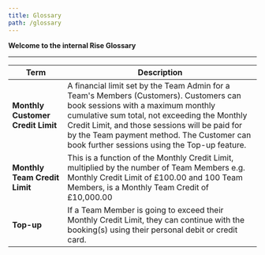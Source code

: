 ```yaml
---
title: Glossary
path: /glossary
---
```


**Welcome to the internal Rise Glossary**
___

| Term        |Description           | 
| ------------- |-------------|
| **Monthly Customer Credit Limit**    | A financial limit set by the Team Admin for a Team's Members (Customers). Customers can book sessions with a maximum monthly cumulative sum total, not exceeding the Monthly Credit Limit, and those sessions will be paid for by the Team payment method. The Customer can book further sessions using the Top-up feature. | 
| **Monthly Team Credit Limit**    | This is a function of the Monthly Credit Limit, multiplied by the number of Team Members e.g. Monthly Credit Limit of £100.00 and 100 Team Members, is a Monthly Team Credit of £10,000.00       | 
| **Top-up** | If a Team Member is going to exceed their Monthly Credit Limit, they can continue with the booking(s) using their personal debit or credit card.
      

 

 

 
